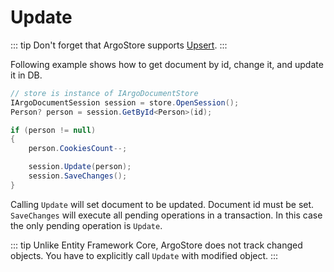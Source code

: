 # Update

::: tip
Don't forget that ArgoStore supports [Upsert](/docs/crudu/upsert).
:::

Following example shows how to get document by id,
change it, and update it in DB.

```csharp
// store is instance of IArgoDocumentStore
IArgoDocumentSession session = store.OpenSession();
Person? person = session.GetById<Person>(id);

if (person != null)
{
    person.CookiesCount--;

    session.Update(person);
    session.SaveChanges();
}
```

Calling `Update` will set document to be updated. Document id must be set.
`SaveChanges` will execute all pending operations in a transaction.
In this case the only pending operation is `Update`.

::: tip
Unlike Entity Framework Core, ArgoStore does not track changed objects.
You have to explicitly call `Update` with modified object.
:::